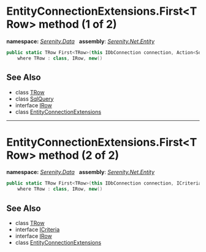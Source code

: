 # EntityConnectionExtensions.First&lt;TRow&gt; method (1 of 2)
**namespace:** *[Serenity.Data](../../README.md#serenity.data-namespace)*   **assembly**: *[Serenity.Net.Entity](../../README.md)*

```csharp
public static TRow First<TRow>(this IDbConnection connection, Action<SqlQuery> editQuery)
    where TRow : class, IRow, new()
```

## See Also

* class [TRow](../Serenity.Net.Entity/../EntityConnectionExtensions.TRow.md)
* class [SqlQuery](../Serenity.Net.Data/../SqlQuery.md)
* interface [IRow](../IRow.md)
* class [EntityConnectionExtensions](../EntityConnectionExtensions.md)

---

# EntityConnectionExtensions.First&lt;TRow&gt; method (2 of 2)
**namespace:** *[Serenity.Data](../../README.md#serenity.data-namespace)*   **assembly**: *[Serenity.Net.Entity](../../README.md)*

```csharp
public static TRow First<TRow>(this IDbConnection connection, ICriteria where)
    where TRow : class, IRow, new()
```

## See Also

* class [TRow](../Serenity.Net.Entity/../EntityConnectionExtensions.TRow.md)
* interface [ICriteria](../Serenity.Net.Data/../../Serenity/ICriteria.md)
* interface [IRow](../IRow.md)
* class [EntityConnectionExtensions](../EntityConnectionExtensions.md)
